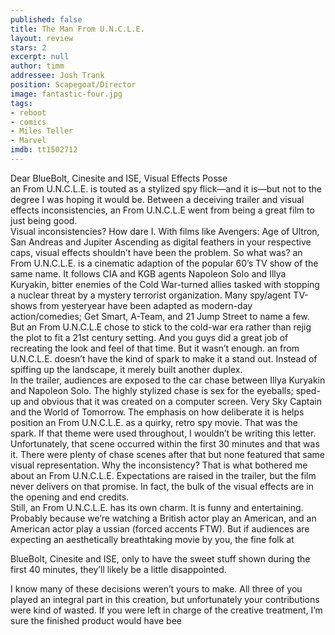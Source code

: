 ```yaml
---
published: false
title: The Man From U.N.C.L.E.
layout: review
stars: 2
excerpt: null
author: timm
addressee: Josh Trank
position: Scapegoat/Director
image: fantastic-four.jpg
tags: 
- reboot
- comics
- Miles Teller
- Marvel
imdb: tt1502712
---
```


Dear BlueBolt, Cinesite and ISE, Visual Effects Posse  
an From U.N.C.L.E. is touted as a stylized spy flick—and it is—but not to the degree I was hoping it 
would be. Between a deceiving trailer and visual effects inconsistencies, an From U.N.C.L.E went 
from being a great film to just being good.  
Visual inconsistencies? How dare I. With films like Avengers: Age of Ultron, San Andreas and Jupiter 
Ascending as digital feathers in your respective caps, visual effects shouldn’t have been the problem. 
So what was? 
an From U.N.C.L.E. is a cinematic adaption of the popular 60’s TV show of the same name. It follows 
CIA and KGB agents Napoleon Solo and Illya Kuryakin, bitter enemies of the Cold War-turned allies 
tasked with stopping a nuclear threat by a mystery terrorist organization. Many spy/agent TV-shows 
from yesteryear have been adapted as modern-day action/comedies; Get Smart, A-Team, and 21 
Jump Street to name a few. But an From U.N.C.L.E chose to stick to the cold-war era rather than 
rejig the plot to fit a 21st century setting. And you guys did a great job of recreating the look and feel of 
that time. But it wasn’t enough. an from U.N.C.L.E. doesn’t have the kind of spark to make it a stand 
out. Instead of spiffing up the landscape, it merely built another duplex.  
In the trailer, audiences are exposed to the car chase between Illya Kuryakin and Napoleon Solo. The 
highly stylized chase is sex for the eyeballs; sped-up and obvious that it was created on a computer 
screen. Very Sky Captain and the World of Tomorrow. The emphasis on how deliberate it is helps 
position an From U.N.C.L.E. as a quirky, retro spy movie. That was the spark. If that theme were 
used throughout, I wouldn’t be writing this letter. Unfortunately, that scene occurred within the first 30 
minutes and that was it. There were plenty of chase scenes after that but none featured that same 
visual representation. Why the inconsistency? That is what bothered me about an From U.N.C.L.E. 
Expectations are raised in the trailer, but the film never delivers on that promise. In fact, the bulk of the 
visual effects are in the opening and end credits.  
Still, an From U.N.C.L.E. has its own charm. It is funny and entertaining. Probably because we’re 
watching a British actor play an American, and an American actor play a ussian (forced accents 
FTW). But if audiences are expecting an aesthetically breathtaking movie by you, the fine folk at 

BlueBolt, Cinesite and ISE, only to have the sweet stuff shown during the first 40 minutes, they’ll 
likely be a little disappointed.   

I know many of these decisions weren’t yours to make. All three of you played an integral part in this 
creation, but unfortunately your contributions were kind of wasted. If you were left in charge of the 
creative treatment, I’m sure the finished product would have bee